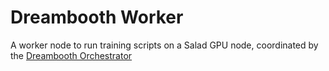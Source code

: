 # Dreambooth Worker

A worker node to run training scripts on a Salad GPU node, coordinated by the [Dreambooth Orchestrator](https://github.com/SaladTechnologies/dreambooth-orchestrator)